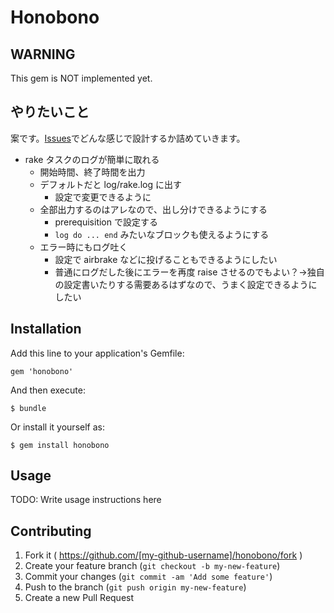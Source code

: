 # Honobono

## WARNING

This gem is NOT implemented yet.

## やりたいこと

案です。[Issues](https://github.com/willnet/honobono/issues)でどんな感じで設計するか詰めていきます。

* rake タスクのログが簡単に取れる
  * 開始時間、終了時間を出力
  * デフォルトだと log/rake.log に出す
    * 設定で変更できるように
  * 全部出力するのはアレなので、出し分けできるようにする
    * prerequisition で設定する
    * `log do ... end` みたいなブロックも使えるようにする
  * エラー時にもログ吐く 
    * 設定で airbrake などに投げることもできるようにしたい
    * 普通にログだした後にエラーを再度 raise させるのでもよい？→独自の設定書いたりする需要あるはずなので、うまく設定できるようにしたい

## Installation

Add this line to your application's Gemfile:

    gem 'honobono'

And then execute:

    $ bundle

Or install it yourself as:

    $ gem install honobono

## Usage

TODO: Write usage instructions here

## Contributing

1. Fork it ( https://github.com/[my-github-username]/honobono/fork )
2. Create your feature branch (`git checkout -b my-new-feature`)
3. Commit your changes (`git commit -am 'Add some feature'`)
4. Push to the branch (`git push origin my-new-feature`)
5. Create a new Pull Request
